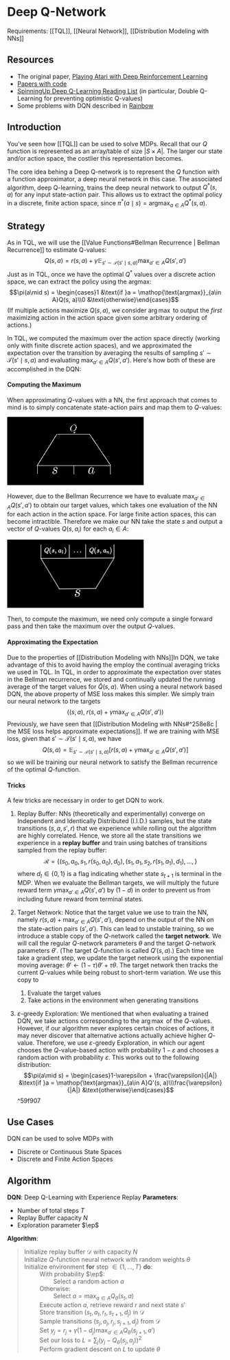 # Deep Q-Network
Requirements: [[TQL]], [[Neural Network]], [[Distribution Modeling with NNs]]

## Resources
- The original paper, [Playing Atari with Deep Reinforcement Learning](https://arxiv.org/abs/1312.5602)
- [Papers with code](https://paperswithcode.com/method/dqn#:~:text=A%20DQN%2C%20or%20Deep%20Q,framework%20with%20a%20neural%20network.&text=It%20is%20usually%20used%20in%20conjunction%20with%20Experience%20Replay%2C%20for,the%20replay%20memory%20at%20random.)
- [SpinningUp Deep Q-Learning Reading List](https://spinningup.openai.com/en/latest/spinningup/keypapers.html#a-deep-q-learning) (in particular, Double Q-Learning for preventing optimistic Q-values)
- Some problems with DQN described in [Rainbow](https://arxiv.org/abs/1710.02298)

## Introduction
You've seen how [[TQL]] can be used to solve MDPs. Recall that our $Q$ function is represented as an array/table of size $|S \times A|$. The larger our state and/or action space, the costlier this representation becomes. 

The core idea behing a Deep Q-network is to represent the $Q$ function with a function approximator, a deep neural network in this case. The associated algorithm, deep Q-learning, trains the deep neural network to output $Q^*(s, a)$ for any input state-action pair. This allows us to extract the optimal policy in a discrete, finite action space, since $\pi^*(a \mid s) = \mathop{\text{argmax}}_{a\in A} Q^*(s, a)$.

## Strategy

As in TQL, we will use the [[Value Functions#Bellman Recurrence | Bellman Recurrence]]  to estimate Q-values:
$$Q(s, a) = r(s, a) + \gamma\mathop{\mathbb{E}}_{s' \sim \mathcal{T}(s' \mid s, a)}\max_{a'\in A} Q(s', a')$$
Just as in TQL, once we have the optimal $Q^*$ values over a discrete action space, we can extract the policy using the argmax:
$$\pi(a\mid s) = \begin{cases}1 &\text{if }a = \mathop{\text{argmax}}_{a\in A}Q(s, a)\\0 &\text{otherwise}\end{cases}$$
(If multiple actions maximize $Q(s, a)$, we consider $\arg\max$ to output the *first* maximizing action in the action space given some arbitrary ordering of actions.)

In TQL, we computed the maximum over the action space directly (working only with finite discrete action spaces), and we approximated the expectation over the transition by averaging the results of sampling $s'\sim \mathcal{T}(s'\mid s,a)$ and evaluating $\max_{a'\in A}Q(s', a')$. Here's how both of these are accomplished in the DQN:

#### Computing the Maximum

When approximating $Q$-values with a NN, the first approach that comes to mind is to simply concatenate state-action pairs and map them to $Q$-values:

![](Images/Q(s,a).png)

However, due to the Bellman Recurrence we have to evaluate $\max_{a'\in A}Q(s', a')$ to obtain our target values, which takes one evaluation of the NN for each action in the action space. For large finite action spaces, this can become intractible. Therefore we make our NN take the state $s$ and output a vector of $Q$-values $Q(s, a_i)$ for each $a_i\in A$:

![](Images/Q(s,cdot).png)

Then, to compute the maximum, we need only compute a single forward pass and then take the maximum over the output $Q$-values.

#### Approximating the Expectation
Due to the properties of [[Distribution Modeling with NNs]]In DQN, we take advantage of this to avoid having the employ the continual averaging tricks we used in TQL. In TQL, in order to approximate the expectation over states in the Bellman recurrence, we stored and continually updated the running average of the target values for $\hat{Q}(s, a)$. When using a neural network based DQN, the above property of MSE loss makes this simpler. We simply train our neural network to the targets
$$\Big((s, a), \;r(s, a) + \gamma\max_{a'\in A}Q(s', a')\Big)$$
Previously, we have seen that [[Distribution Modeling with NNs#^258e8c | the MSE loss helps approximate expectations]]. If we are training with MSE loss, given that $s' \sim \mathcal{T}(s'\mid s, a)$,  we have
$$Q(s, a) =\mathop{\mathbb{E}}_{s'\sim\mathcal{T}(s'\mid s, a)}\Big[r(s, a) + \gamma\max_{a'\in A} Q(s', a')\Big]$$
so we will be training our neural network to satisfy the Bellman recurrence of the optimal $Q$-function.

#### Tricks

A few tricks are necessary in order to get DQN to work.
1. Replay Buffer: NNs (theoretically and experimentally) converge on Independent and Identically Distributed (I.I.D.) samples, but the state transitions $(s, a, s', r)$ that we experience while rolling out the algorithm are highly correlated. Hence, we store all the state transitions we experience in a **replay buffer** and train using batches of transitions sampled from the replay buffer:
$$\mathcal{R} = \{(s_0, a_0, s_1, r(s_0, a_0), d_0),(s_1, a_1, s_2, r(s_1, a_1), d_1), \dots, \} $$
where $d_t\in\{0, 1\}$ is a flag indicating whether state $s_{t+1}$ is terminal in the MDP. When we evaluate the Bellman targets, we will multiply the future reward term $\gamma\max_{a'\in A}Q(s', a')$ by $(1 - d)$ in order to prevent us from including future reward from terminal states.
2. Target Network: Notice that the target value we use to train the NN, namely $r(s, a) + \max_{a'\in A}Q(s', a')$, depend on the output of the NN on the state-action pairs $(s', a')$. This can lead to unstable training, so we introduce a stable copy of the $Q$-network called the **target network**. We will call the regular $Q$-network parameters $\theta$ and the target $Q$-network parameters $\theta'$. (The target $Q$-function is called $Q'(s, a)$.) Each time we take a gradient step, we update the target network using the exponential moving average: $\theta'\leftarrow (1 - \tau)\theta' + \tau\theta$. The target network then tracks the current $Q$-values while being robust to short-term variation. We use this copy to
	1. Evaluate the target values
	2. Take actions in the environment when generating transitions

3. $\varepsilon$-greedy Exploration: We mentioned that when evaluating a trained DQN, we take actions corresponding to the $\arg\max$ of the $Q$-values. However, if our algorithm never explores certain choices of actions, it may never discover that alternative actions actually achieve higher $Q$-value. Therefore, we use $\varepsilon$-greedy Exploration, in which our agent chooses the $Q$-value-based action with probability $1 - \varepsilon$ and chooses a random action with probability $\varepsilon$. This works out to the following distribution:
$$\pi(a\mid s) = \begin{cases}1-\varepsilon + \frac{\varepsilon}{|A|} &\text{if }a = \mathop{\text{argmax}}_{a\in A}Q'(s, a)\\\frac{\varepsilon}{|A|} &\text{otherwise}\end{cases}$$ ^59f907

## Use Cases
DQN can be used to solve MDPs with 
- Discrete or Continuous State Spaces
- Discrete and Finite Action Spaces

## Algorithm

**DQN**: Deep Q-Learning with Experience Replay
**Parameters**: 
- Number of total steps $T$
- Replay Buffer capacity $N$
- Exploration parameter $\ep$

**Algorithm**:
> Initialize replay buffer $\mathcal{D}$ with capacity $N$\
> Initialize $Q$-function neural network with random weights $\theta$\
> Initialize environment
> **for** step $\in\{1, \dots, T\}$ **do**:\
> $\qquad$ With probability $\ep$: \
> $\qquad\qquad$ Select a random action $a$\
> $\qquad$ Otherwise: \
> $\qquad\qquad$ Select $a = \max_{a\in A}Q_\theta(s_t, a)$\
> $\qquad$ Execute action $a$, retrieve reward $r$ and next state $s'$\
> $\qquad$ Store transition $(s_t, a_t, r_t, s_{t+1}, d_j)$ in $\mathcal{D}$\
> $\qquad$ Sample transitions $(s_j, a_j, r_j, s_{j+1}, d_j)$ from $\mathcal{D}$\
> $\qquad$ Set $y_j = r_j + \gamma (1-d_j) \max_{a'\in A}Q_\theta(s_{j+1}, a')$\
> $\qquad$ Set our loss to $L = \sum_{j} \left(y_j - Q_\theta(s_j,a_j )\right)^2$\
> $\qquad$ Perform gradient descent on $L$ to update $\theta$




